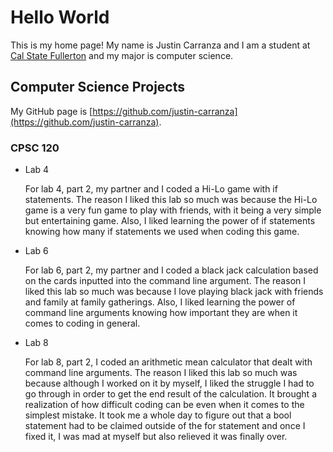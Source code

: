 # Hello World

This is my home page! My name is Justin Carranza and I am a student at [Cal State Fullerton](http://www.fullerton.edu/) and my major is computer science.

## Computer Science Projects

My GitHub page is [https://github.com/justin-carranza](https://github.com/justin-carranza).

### CPSC 120

* Lab 4

    For lab 4, part 2, my partner and I coded a Hi-Lo game with if statements. The reason I liked this lab so much was because the Hi-Lo game is a very fun game to play with friends, with it being a very simple but entertaining game. Also, I liked learning the power of if statements knowing how many if statements we used when coding this game.

* Lab 6

    For lab 6, part 2, my partner and I coded a black jack calculation based on the cards inputted into the command line argument. The reason I liked this lab so much was because I love playing black jack with friends and family at family gatherings. Also, I liked learning the power of command line arguments knowing how important they are when it comes to coding in general.

* Lab 8

    For lab 8, part 2, I coded an arithmetic mean calculator that dealt with command line arguments. The reason I liked this lab so much was because although I worked on it by myself, I liked the struggle I had to go through in order to get the end result of the calculation. It brought a realization of how difficult coding can be even when it comes to the simplest mistake. It took me a whole day to figure out that a bool statement had to be claimed outside of the for statement and once I fixed it, I was mad at myself but also relieved it was finally over.
